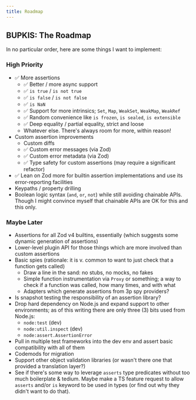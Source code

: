 ```yaml
---
title: Roadmap
---
```


## BUPKIS: The Roadmap

In no particular order, here are some things I want to implement:

### High Priority

- ✅ More assertions
  - ✅ Better / more async support
  - ✅ `is true` / `is not true`
  - ✅ `is false` / `is not false`
  - ✅ `is NaN`
  - ✅ Support for more intrinsics; `Set`, `Map`, `WeakSet`, `WeakMap`, `WeakRef`
  - ✅ Random convenience like `is frozen`, `is sealed`, `is extensible`
  - ✅ Deep equality / partial equality, strict and loose
  - Whatever else. There's always room for more, within reason!
- Custom assertion improvements
  - Custom diffs
  - ✅ Custom error messages (via Zod)
  - ✅ Custom error metadata (via Zod)
  - ✅ Type safety for custom assertions (may require a significant refactor)
- ✅ Lean on Zod more for builtin assertion implementations and use its error-reporting facilities
- Keypaths / property drilling
- Boolean logic syntax (`and`, `or`, `not`) while still avoiding chainable APIs. Though I might convince myself that chainable APIs are OK for this and this only.

### Maybe Later

- Assertions for all Zod v4 builtins, essentially (which suggests some dynamic generation of assertions)
- Lower-level plugin API for those things which are more involved than custom assertions
- Basic spies (rationale: it is v. common to want to just check that a function gets called)
  - Draw a line in the sand: no stubs, no mocks, no fakes
  - Simple function instrumentation via `Proxy` or something; a way to check if a function was called, how many times, and with what
  - Adapters which generate assertions from 3p spy providers?
- Is snapshot testing the responsibility of an assertion library?
- Drop hard dependency on Node.js and expand support to other environments; as of this writing there are only three (3) bits used from Node.js:
  - `node:test` (dev)
  - `node:util.inspect` (dev)
  - `node:assert.AssertionError`
- Pull in multiple test frameworks into the dev env and assert basic compatibility with all of them
- Codemods for migration
- Support other object validation libraries (or wasn't there one that provided a translation layer?)
- See if there's some way to leverage `asserts` type predicates without too much boilerplate & tedium. Maybe make a TS feature request to allow `asserts` and/or `is` keyword to be used in types (or find out why they didn't want to do that).
